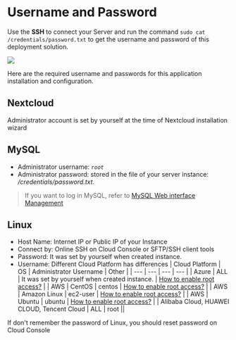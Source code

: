 # Username and Password

Use the **SSH** to connect your Server and run the command `sudo cat /credentials/password.txt` to get the username and password of this deployment solution.

![](https://libs.websoft9.com/Websoft9/DocsPicture/zh/common/catdbpassword-websoft9.png)

Here are the required username and passwords for this application installation and configuration.

## Nextcloud

Administrator account is set by yourself at the time of Nextcloud installation wizard

## MySQL

* Administrator username: *`root`*
* Administrator password: stored in the file of your server instance: */credentials/password.txt*. 

> If you want to log in MySQL, refer to [MySQL Web interface Management](/admin-mysql.md)

## Linux

* Host Name: Internet IP or Public IP of your Instance
* Connect by: Online SSH on Cloud Console or SFTP/SSH client tools
* Password: It was set by yourself when created instance.
* Username: Different Cloud Platform has differences
   |  Cloud Platform   | OS |  Administrator Username   | Other |
   | --- | --- | --- | --- |
   |  Azure   | ALL |  It was set by yourself when created instance.   | [How to enable root access?](https://support.websoft9.com/docs/azure/server-login.html#sample2-enable-the-root-username) |
   |  AWS  | CentOS |  centos   | [How to enable root access?](https://support.websoft9.com/docs/aws/server-login.html#sample2-enable-the-root-username) |
   |  AWS   | Amazon Linux |  ec2-user   | [How to enable root access?](https://support.websoft9.com/docs/aws/server-login.html#sample2-enable-the-root-username) |
   |  AWS   | Ubuntu |  ubuntu   | [How to enable root access?](https://support.websoft9.com/docs/aws/server-login.html#sample2-enable-the-root-username) |
   |  Alibaba Cloud, HUAWEI CLOUD, Tencent Cloud | ALL |  root   ||

If don't remember the password of Linux, you should reset password on Cloud Console